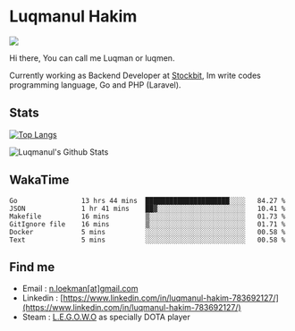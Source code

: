 
# Luqmanul Hakim

![](https://komarev.com/ghpvc/?username=luqman-v1)

Hi there, You can call me Luqman or luqmen.

Currently working as Backend Developer at [Stockbit](https://stockbit.com/), Im write codes programming language, Go and PHP (Laravel).
## Stats

[![Top Langs](https://github-readme-stats.vercel.app/api/top-langs/?username=luqman-v1&layout=compact)](https://github.com/anuraghazra/github-readme-stats)

![Luqmanul's Github Stats](https://github-readme-stats.vercel.app/api?username=luqman-v1&show_icons=true)


## WakaTime 

<!--START_SECTION:waka-->

```text
Go                13 hrs 44 mins  █████████████████████░░░░   84.27 %
JSON              1 hr 41 mins    ██▓░░░░░░░░░░░░░░░░░░░░░░   10.41 %
Makefile          16 mins         ▒░░░░░░░░░░░░░░░░░░░░░░░░   01.73 %
GitIgnore file    16 mins         ▒░░░░░░░░░░░░░░░░░░░░░░░░   01.71 %
Docker            5 mins          ░░░░░░░░░░░░░░░░░░░░░░░░░   00.58 %
Text              5 mins          ░░░░░░░░░░░░░░░░░░░░░░░░░   00.58 %
```

<!--END_SECTION:waka-->


## Find me 

- Email : [n.loekman[at]gmail.com](mailto:n.loekman@gmail.com)
- Linkedin : [https://www.linkedin.com/in/luqmanul-hakim-783692127/](https://www.linkedin.com/in/luqmanul-hakim-783692127/)
- Steam : [L.E.G.O.W.O](https://steamcommunity.com/id/fuukmans) as specially DOTA player


